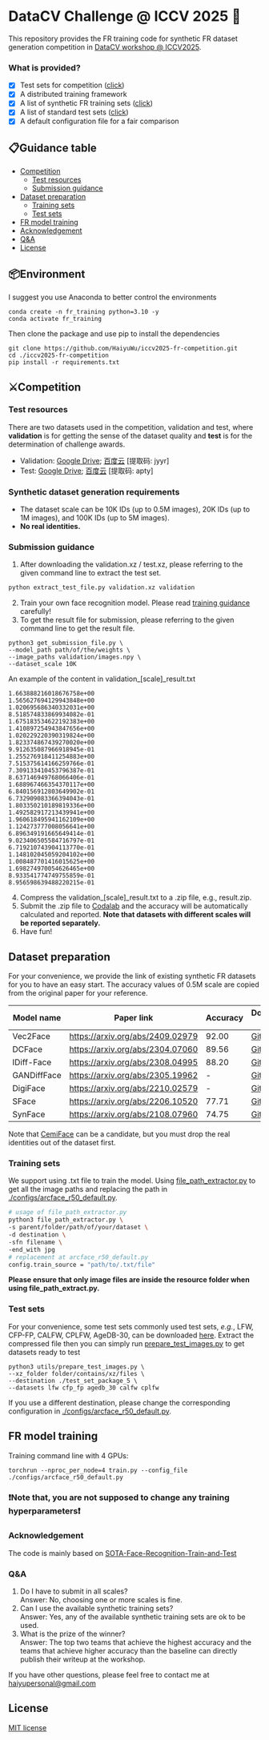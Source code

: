 # DataCV Challenge @ ICCV 2025 📢

This repository provides the FR training code for synthetic FR dataset generation competition in [DataCV workshop @ ICCV2025](https://sites.google.com/view/datacv-iccv25/challenge).

### What is provided?
- [x] Test sets for competition ([click](#competition))
- [x] A distributed training framework
- [x] A list of synthetic FR training sets ([click](#dataset-preparation))
- [x] A list of standard test sets ([click](#test-sets))
- [x] A default configuration file for a fair comparison

## 📋Guidance table
<!--ts-->
- [Competition](#competition)
  * [Test resources](#test-resources)
  * [Submission guidance](#submission-guidance)
- [Dataset preparation](#dataset-preparation)
  * [Training sets](#training-sets)
  * [Test sets](#test-sets)
- [FR model training](#fr-model-training)
- [Acknowledgement](#acknowledgement)
- [Q&A](#qa)
- [License](#license)
  <!--te-->

## 📦Environment
I suggest you use Anaconda to better control the environments
```
conda create -n fr_training python=3.10 -y
conda activate fr_training
```
Then clone the package and use pip to install the dependencies
```
git clone https://github.com/HaiyuWu/iccv2025-fr-competition.git
cd ./iccv2025-fr-competition
pip install -r requirements.txt
```
## ⚔Competition
### Test resources
There are two datasets used in the competition, validation and test, where **validation** is for getting the sense of the dataset quality and **test** is for the determination of challenge awards.
- Validation: [Google Drive](https://drive.google.com/file/d/1lnTrlXOOyKA-RcgKxGc-jpugTY6Dsh9y/view?usp=drive_link); [百度云](https://pan.baidu.com/s/1_1Ct3N-igm92e7832iBjsw) [提取码: jyyr]
- Test: [Google Drive](https://drive.google.com/file/d/1AtwShhIf_9AySJGMFRPLxnEzYCMxmbjL/view?usp=drive_link); [百度云](https://pan.baidu.com/s/1pF9AchjeYnNAejdymUO4Xw) [提取码: apty]
### Synthetic dataset generation requirements
- The dataset scale can be 10K IDs (up to 0.5M images), 20K IDs (up to 1M images), and 100K IDs (up to 5M images).
- **No real identities.**
### Submission guidance
1. After downloading the validation.xz / test.xz, please referring to the given command line to extract the test set.
```bash
python extract_test_file.py validation.xz validation
```
2. Train your own face recognition model. Please read [training guidance](#fr-model-training) carefully!
3. To get the result file for submission, please referring to the given command line to get the result file.
```
python3 get_submission_file.py \
--model_path path/of/the/weights \
--image_paths validation/images.npy \
--dataset_scale 10K
```
An example of the content in validation_[scale]_result.txt
```text
1.663888216018676758e+00
1.565627694129943848e+00
1.020695686340332031e+00
8.518574833869934082e-01
1.675183534622192383e+00
1.410897254943847656e+00
1.020229220390319824e+00
1.823374867439270020e+00
9.912635087966918945e-01
1.255276918411254883e+00
7.515375614166259766e-01
7.309133410453796387e-01
8.637146949768066406e-01
1.688967466354370117e+00
6.840156912803649902e-01
6.732909083366394043e-01
1.803350210189819336e+00
1.492582917213439941e+00
1.960618495941162109e+00
1.124273777008056641e+00
6.896349191665649414e-01
9.023406505584716797e-01
6.719210743904113770e-01
1.148102045059204102e+00
1.008487701416015625e+00
1.698274970054626465e+00
8.933541774749755859e-01
8.956598639488220215e-01
```
4. Compress the validation_[scale]_result.txt to a .zip file, e.g., result.zip.
5. Submit the .zip file to [Codalab](https://codalab.lisn.upsaclay.fr/competitions/22954) and the accuracy will be automatically calculated and reported. **Note that datasets with different scales will be reported separately.**
6. Have fun!
## Dataset preparation
For your convenience, we provide the link of existing synthetic FR datasets for you to have an easy start. The accuracy values of 0.5M scale are copied from the original paper for your reference. 

| Model name | Paper link | Accuracy | Download link |
|------------|------------|----------|--------------|
| Vec2Face | https://arxiv.org/abs/2409.02979 | 92.00 | [GitHub](https://github.com/HaiyuWu/vec2face) |
| DCFace | https://arxiv.org/abs/2304.07060 | 89.56 | [GitHub](https://github.com/mk-minchul/dcface) |
| IDiff-Face | https://arxiv.org/abs/2308.04995 | 88.20 | [GitHub](https://github.com/fdbtrs/idiff-face) |
| GANDiffFace | https://arxiv.org/abs/2305.19962 | - | [GitHub](https://github.com/PietroMelzi/GANDiffFace) |
| DigiFace | https://arxiv.org/abs/2210.02579 | - | [GitHub](https://github.com/microsoft/DigiFace1M) |
| SFace | https://arxiv.org/abs/2206.10520 | 77.71 | [GitHub](https://github.com/fdbtrs/SFace-Privacy-friendly-and-Accurate-Face-Recognition-using-Synthetic-Data) |
| SynFace | https://arxiv.org/abs/2108.07960 | 74.75 | [GitHub](https://github.com/haibo-qiu/SynFace) |

Note that [CemiFace](https://github.com/szlbiubiubiu/CemiFace) can be a candidate, but you must drop the real identities out of the dataset first.
### Training sets

We support using .txt file to train the model. Using [file_path_extractor.py](./file_path_extractor.py) to get all the image paths and replacing the path in [./configs/arcface_r50_default.py](./configs/arcface_r50_default.py).
```bash
# usage of file_path_extractor.py
python3 file_path_extractor.py \
-s parent/folder/path/of/your/dataset \
-d destination \
-sfn filename \
-end_with jpg
# replacement at arcface_r50_default.py
config.train_source = "path/to/.txt/file"
```
**Please ensure that only image files are inside the resource folder when using file_path_extract.py.**
### Test sets
For your convenience, some test sets commonly used test sets, *e.g.*, LFW, CFP-FP, CALFW, CPLFW, AgeDB-30, can be downloaded [here](https://drive.google.com/file/d/1l7XmqzIZKdKVqu0cOS2EI0bL_9_-wIrc/view?usp=drive_link).
Extract the compressed file then you can simply run [prepare_test_images.py](https://github.com/HaiyuWu/SOTA-FR-train-and-test/blob/main/utils/prepare_test_images.py) to get datasets ready to test
```
python3 utils/prepare_test_images.py \
--xz_folder folder/contains/xz/files \
--destination ./test_set_package_5 \
--datasets lfw cfp_fp agedb_30 calfw cplfw
```
If you use a different destination, please change the corresponding configuration in [./configs/arcface_r50_default.py](./configs/arcface_r50_default.py).
## FR model training
Training command line with 4 GPUs:
```
torchrun --nproc_per_node=4 train.py --config_file ./configs/arcface_r50_default.py
```
### ❗Note that, you are not supposed to change any training hyperparameters❗

### Acknowledgement
The code is mainly based on [SOTA-Face-Recognition-Train-and-Test](https://github.com/HaiyuWu/SOTA-Face-Recognition-Train-and-Test)

### Q&A
1. Do I have to submit in all scales? \
Answer: No, choosing one or more scales is fine.
2. Can I use the available synthetic training sets? \
Answer: Yes, any of the available synthetic training sets are ok to be used.
3. What is the prize of the winner? \
Answer: The top two teams that achieve the highest accuracy and the teams that achieve higher accuracy than the baseline can directly publish their writeup at the workshop.

If you have other questions, please feel free to contact me at haiyupersonal@gmail.com

## License
[MIT license](./license.md)

